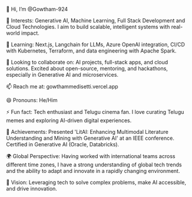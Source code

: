 👋 Hi, I’m @Gowtham-924

👀 Interests: Generative AI, Machine Learning, Full Stack Development and Cloud Technologies. I aim to build scalable, intelligent systems with real-world impact.

🌱 Learning: Next.js, Langchain for LLMs, Azure OpenAI integration, CI/CD with Kubernetes, Terraform, and data engineering with Apache Spark.

💞️ Looking to collaborate on: AI projects, full-stack apps, and cloud solutions. Excited about open-source, mentoring, and hackathons, especially in Generative AI and microservices.

📫 Reach me at: gowthammedisetti.vercel.app

😄 Pronouns: He/Him

⚡ Fun fact: Tech enthusiast and Telugu cinema fan. I love curating Telugu memes and exploring AI-driven digital experiences.

🚀 Achievements: Presented 'LitAI: Enhancing Multimodal Literature Understanding and Mining with Generative AI' at an IEEE conference. Certified in Generative AI (Oracle, Databricks). 

🌍 Global Perspective: Having worked with international teams across different time zones, I have a strong understanding of global tech trends and the ability to adapt and innovate in a rapidly changing environment.

🎯 Vision: Leveraging tech to solve complex problems, make AI accessible, and drive innovation.

